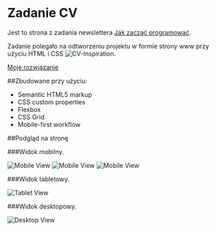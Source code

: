 # Zadanie CV
Jest to strona z zadania newslettera [Jak zacząć programować](#www.jakzaczacprogramowac.pl).

Zadanie polegało na odtworzeniu projektu w formie strony www przy użyciu HTML i CSS ![CV-Inspiration](./img/inspiracja.png).



[Moje rozwiązanie](https://shroomsky.github.io/About_Me/)


##Zbudowane przy użyciu:

- Semantic HTML5 markup
- CSS custom properties
- Flexbox
- CSS Grid
- Mobile-first workflow



##Podgląd na stronę

###Widok mobilny.

![Mobile View](./Screenshot_1.png)
![Mobile View](./Screenshot_2.png)
![Mobile View](./Screenshot_3.png)

###Widok tabletowy.

![Tablet View](./Screenshot_4.png)

###Widok desktopowy.

![Desktop View](./Screenshot_5.png)
